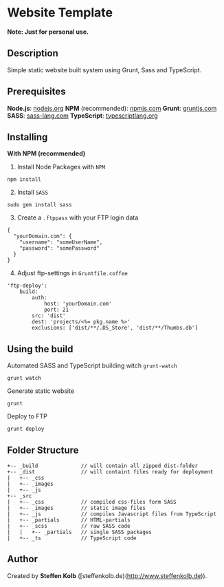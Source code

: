 Website Template
====================================

**Note: Just for personal use.**

Description
-----------

Simple static website built system using Grunt, Sass and TypeScript. 


Prerequisites
-------------

 **Node.js**: [nodejs.org](https://nodejs.org/)
 **NPM** (recommended): [npmjs.com](https://www.npmjs.com/) 
 **Grunt**: [gruntjs.com](http://gruntjs.com/getting-started)
 **SASS**: [sass-lang.com](http://sass-lang.com/install)
 **TypeScript**: [typescriptlang.org](http://www.typescriptlang.org/)



Installing
----------
**With NPM (recommended)**

1. Install Node Packages with `NPM`
```
npm install
```

2. Install `SASS`
```
sudo gem install sass
```

3. Create a `.ftppass` with your FTP login data
```
{
  "yourDomain.com": {
    "username": "someUserName",
    "password": "somePassword"
  }
}
```

4. Adjust ftp-settings in `Gruntfile.coffee`
```
'ftp-deploy':
	build:
		auth:
	  		host: 'yourDomain.com'
	  		port: 21
		src: 'dist'
		dest: 'projects/<%= pkg.name %>'
		exclusions: ['dist/**/.DS_Store', 'dist/**/Thumbs.db']
```


Using the build
---------------

Automated SASS and TypeScript building witch `grunt-watch`
```
grunt watch
```

Generate static website
```
grunt
```

Deploy to FTP
```
grunt deploy
```


Folder Structure
----------------

```
+-- _build				// will contain all zipped dist-folder
+-- _dist				// will containt files ready for deployment
|	+-- _css
|	+-- _images
|	+-- _js
+-- _src
|	+-- _css			// compiled css-files form SASS
|	+-- _images			// static image files
|	+-- _js 			// compiles Javascript files from TypeScript 
|	+-- _partials		// HTML-partials
|	+-- _scss			// raw SASS code
|	|	+-- _partials	// single SASS packages
|	+-- _ts 			// TypeScript code
```


Author
------

Created by **Steffen Kolb** ([steffenkolb.de)(http://www.steffenkolb.de)).